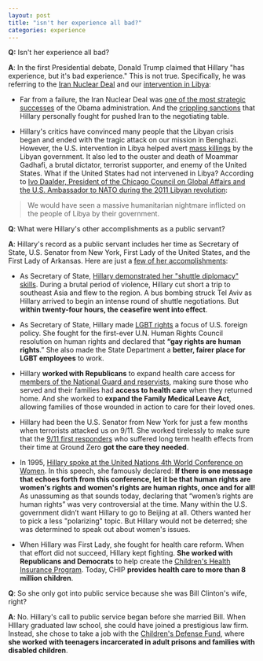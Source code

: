 ```yaml
---  
layout: post  
title: "isn't her experience all bad?"  
categories: experience
---  
```

  
**Q:** Isn't her experience all bad? 
  
**A**: In the first Presidential debate, Donald Trump claimed that Hillary "has experience, but it's bad experience." This is not true. Specifically, he was referring to the [Iran Nuclear Deal](http://correctrecord.org/the-path-to-a-landmark-deal-how-hillary-led-on-iran-sanctions/) and our [intervention in Libya](http://www.npr.org/2011/09/12/140292920/natos-intervention-in-libya-a-new-model):

* Far from a failure, the Iran Nuclear Deal was [one of the most strategic successes](https://www.washingtonpost.com/opinions/the-obama-bet-that-paid-off/2015/09/15/e46b80f6-5be6-11e5-8e9e-dce8a2a2a679_story.html?utm_term=.225e39af4806) of the Obama administration. And the [crippling sanctions](http://correctrecord.org/the-path-to-a-landmark-deal-how-hillary-led-on-iran-sanctions/) that Hillary personally fought for pushed Iran to the negotiating table.

* Hillary's critics have convinced many people that the Libyan crisis began and ended with the tragic attack on our mission in Benghazi. However, the U.S. intervention in Libya helped avert [mass killings](http://uk.reuters.com/article/libya-protests-gaddafi-idUKLDE71L26D20110222) by the Libyan government. It also led to the ouster and death of Moammar Gadhafi, a brutal dictator, terrorist supporter, and enemy of the United States. What if the United States had not intervened in Libya? According to [Ivo Daalder, President of the Chicago Council on Global Affairs and the U.S. Ambassador to NATO during the 2011 Libyan revolution](http://www.huffingtonpost.com/2015/03/07/libya-intervention-daalder_n_6809756.html):
> We would have seen a massive humanitarian nightmare inflicted on the people of Libya by their government. 

**Q**: What were Hillary's other accomplishments as a public servant?

**A**: Hillary's record as a public servant includes her time as Secretary of State, U.S. Senator from New York, First Lady of the United States, and the First Lady of Arkansas. Here are just a [few of her accomplishments](https://www.hillaryclinton.com/feed/seven-hillary-clintons-biggest-accomplishments/):

* As Secretary of State, [Hillary demonstrated her "shuttle diplomacy" skills](http://www.politico.com/story/2012/11/clinton-announces-gaza-cease-fire-084145). During a brutal period of violence, Hillary cut short a trip to southeast Asia and flew to the region. A bus bombing struck Tel Aviv as Hillary arrived to begin an intense round of shuttle negotiations. But **within twenty-four hours, the ceasefire went into effect**.

* As Secretary of State, Hillary made [LGBT rights](https://www.hillaryclinton.com/issues/lgbt-equality/) a focus of U.S. foreign policy. She fought for the first-ever U.N. Human Rights Council resolution on human rights and declared that **“gay rights are human rights**.” She also made the State Department a **better, fairer place for LGBT employees** to work.

* Hillary **worked with Republicans** to expand health care access for [members of the National Guard and reservists](http://correctrecord.org/hillary-clinton-a-record-of-service-to-veterans/), making sure those who served and their families had **access to health care** when they returned home. And she worked to **expand the Family Medical Leave Act**, allowing families of those wounded in action to care for their loved ones.

* Hillary had been the U.S. Senator from New York for just a few months when terrorists attacked us on 9/11. She worked tirelessly to make sure that the [9/11 first responders](http://www.nydailynews.com/news/politics/9-11-survivors-applaud-hillary-clinton-dnc-supportive-article-1.2727482) who suffered long term health effects from their time at Ground Zero **got the care they needed**.

* In 1995, [Hillary spoke at the United Nations 4th World Conference on Women](http://www.nytimes.com/politics/first-draft/2015/09/05/20-years-later-hillary-clintons-beijing-speech-on-women-resonates/). In this speech, she famously declared: **If there is one message that echoes forth from this conference, let it be that human rights are women's rights and women's rights are human rights, once and for all!** As unassuming as that sounds today, declaring that “women’s rights are human rights” was very controversial at the time. Many within the U.S. government didn’t want Hillary to go to Beijing at all. Others wanted her to pick a less "polarizing" topic. But Hillary would not be deterred; she was determined to speak out about women's issues.

* When Hillary was First Lady, she fought for health care reform. When that effort did not succeed, Hillary kept fighting. **She worked with Republicans and Democrats** to help create the [Children's Health Insurance Program](http://www.factcheck.org/2008/03/giving-hillary-credit-for-schip/). Today, CHIP **provides health care to more than 8 million children**.

**Q**: So she only got into public service because she was Bill Clinton's wife, right?

**A**: No. Hillary's call to public service began before she married Bill. When Hlllary graduated law school, she could have joined a prestigious law firm. Instead, she chose to take a job with the [Children's Defense Fund](https://www.hillaryclinton.com/feed/what-hillary-clintons-first-job-out-of-law-school-can-tell-us-about-who-she-is-today/), where **she worked with teenagers incarcerated in adult prisons and families with disabled children**.
